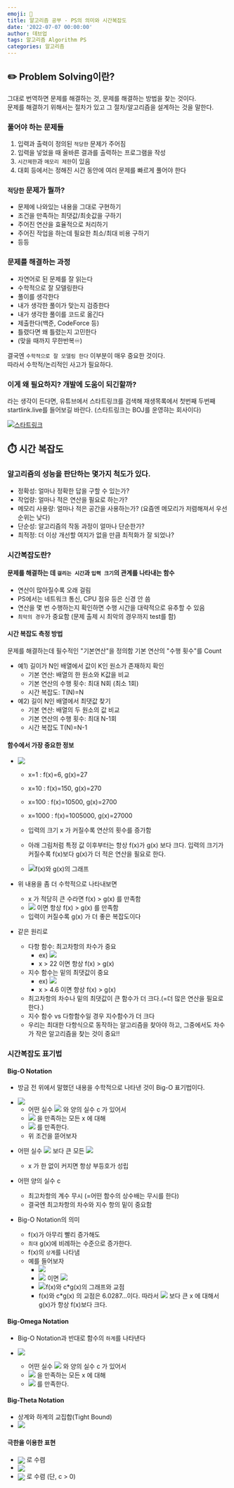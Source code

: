 ```yaml
---
emoji: 📰
title: 알고리즘 공부 - PS의 의미와 시간복잡도
date: '2022-07-07 00:00:00'
author: 데브업
tags: 알고리즘 Algorithm PS
categories: 알고리즘
---
```


## ✏️ Problem Solving이란?

그대로 번역하면 문제를 해결하는 것, 문제를 해결하는 방법을 찾는 것이다.  
문제를 해결하기 위해서는 절차가 있고 그 절차/알고리즘을 설계하는 것을 말한다.

### 풀어야 하는 문제들

1. 입력과 출력이 정의된 `적당한` 문제가 주어짐
2. 입력을 넣었을 때 올바른 결과를 출력하는 프로그램을 작성
3. `시간제한`과 `메모리 제한`이 있음
4. 대회 등에서는 정해진 시간 동안에 여러 문제를 빠르게 풀어야 한다

### `적당한` 문제가 뭘까?

- 문제에 나와있는 내용을 그대로 구현하기
- 조건을 만족하는 최댓값/최솟값을 구하기
- 주어진 연산을 효율적으로 처리하기
- 주어진 작업을 하는데 필요한 최소/최대 비용 구하기
- 등등

### 문제를 해결하는 과정

- 자연어로 된 문제를 잘 읽는다
- 수학적으로 잘 모델링한다
- 풀이를 생각한다
- 내가 생각한 풀이가 맞는지 검증한다
- 내가 생각한 풀이를 코드로 옮긴다
- 제출한다(백준, CodeForce 등)
- 틀렸다면 왜 틀렸는지 고민한다
- (맞을 때까지 무한반복♾️)

결국엔 `수학적으로 잘 모델링 한다` 이부분이 매우 중요한 것이다.  
따라서 수학적/논리적인 사고가 필요하다.

### 이게 왜 필요하지? 개발에 도움이 되긴할까?

라는 생각이 든다면, 유튜브에서 스타트링크를 검색해 재생목록에서 첫번째 두번째 startlink.live를 들어보길 바란다. (스타트링크는 BOJ를 운영햐는 회사이다)

[![스타트링크](./startlink_capture.png)](https://www.youtube.com/c/StartlinkIo/playlists)

## ⏱️ 시간 복잡도

### 알고리즘의 성능을 판단하는 몇가지 척도가 있다.

- 정확성: 얼마나 정확한 답을 구할 수 있는가?
- 작업량: 얼마나 적은 연산을 필요로 하는가?
- 메모리 사용량: 얼마나 적은 공간을 사용하는가? (요즘엔 메모리가 저렴해져서 우선순위는 낮다)
- 단순성: 알고리즘의 작동 과정이 얼마나 단순한가?
- 최적정: 더 이상 개선할 여지가 없을 만큼 최적화가 잘 되었나?

### 시간복잡도란?

#### 문제를 해결하는 데 `걸리는 시간`과 `입력 크기`의 관계를 나타내는 함수

- 연산이 많아질수록 오래 걸림
- PS에서는 네트워크 통신, CPU 점유 등은 신경 안 씀
- 연산을 몇 번 수행하는지 확인하면 수행 시간을 대략적으로 유추할 수 있음
- `최악의 경우`가 중요함 (문제 출제 시 최악의 경우까지 test를 함)

#### 시간 복잡도 측정 방법

문제를 해결하는데 필수적인 "기본연산"을 정의함
기본 연산의 "수행 횟수"를 Count

- 예1) 길이가 N인 배열에서 값이 K인 원소가 존재하지 확인
  - 기본 연산: 배열의 한 원소와 K값을 비교
  - 기본 연산의 수행 횟수: 최대 N회 (최소 1회)
  - 시간 복잡도: T(N)=N
- 예2) 길이 N인 배열에서 최댓값 찾기
  - 기본 연산: 배열의 두 원소의 값 비교
  - 기본 연산의 수행 횟수: 최대 N-1회
  - 시간 복잡도 T(N)=N-1

#### 함수에서 가장 중요한 정보

- <img align="left" src="https://latex.codecogs.com/svg.image?f(x)=x^2+5x,&space;g(x)=27x" style="background-color:#FFFFFF;"/><br>

  - x=1 : f(x)=6, g(x)=27
  - x=10 : f(x)=150, g(x)=270
  - x=100 : f(x)=10500, g(x)=2700
  - x=1000 : f(x)=1005000, g(x)=27000

  - 입력의 크기 x 가 커질수록 연산의 횟수를 증가함
  - 아래 그림처럼 특정 값 이후부터는 항상 f(x)가 g(x) 보다 크다. 입력의 크기가 커질수록 f(x)보다 g(x)가 더 적은 연산을 필요로 한다.
  - ![f(x)와 g(x)의 그래프](./geogebra1.png)

- 위 내용을 좀 더 수학적으로 나타내보면

  - x 가 적당히 큰 수라면 f(x) > g(x) 를 만족함
  - <img src="https://latex.codecogs.com/svg.image?x>&space;x_{0}" style="background-color:#FFFFFF; display:inline;"/> 이면 항상 f(x) > g(x) 를 만족함
  - 입력이 커질수록 g(x) 가 더 좋은 복잡도이다

- 같은 원리로
  - 다항 함수: 최고차항의 차수가 중요
    - ex) <img src="https://latex.codecogs.com/svg.image?f(x)=x^2+5x,&space;g(x)=27x" style="background-color:#FFFFFF; display:inline"/>
    - x > 22 이면 항상 f(x) > g(x)
  - 지수 함수는 밑의 최댓값이 중요
    - ex) <img src="https://latex.codecogs.com/svg.image?f(x)=3^x+x-10, g(x)=2^x+x^3+5x" style="background-color:#FFFFFF; display:inline"/>
    - x > 4.6 이면 항상 f(x) > g(x)
  - 최고차항의 차수나 밑의 최댓값이 큰 함수가 더 크다.(=더 많은 연산을 필요로 한다.)
  - 지수 함수 vs 다항함수일 경우 지수함수가 더 크다
  - 우리는 최대한 다항식으로 동작하는 알고리즘을 찾아야 하고, 그중에서도 차수가 작은 알고리즘을 찾는 것이 중요!!

### 시간복잡도 표기법

#### Big-O Notation

- 방금 전 위에서 말했던 내용을 수학적으로 나타낸 것이 Big-O 표기법이다.

- <img src="https://latex.codecogs.com/svg.image?f(x) \in O(g(x))" style="background-color:#FFFFFF; display:inline"/>

  - 어떤 실수 <img src="https://latex.codecogs.com/svg.image?x_{0}" style="background-color:#FFFFFF; display:inline;"/> 와 양의 실수 c 가 있어서
  - <img src="https://latex.codecogs.com/svg.image?x>&space;x_{0}" style="background-color:#FFFFFF; display:inline;"/> 을 만족하는 모든 x 에 대해
  - <img src="https://latex.codecogs.com/svg.image?f(x) \le cg(x)" style="background-color:#FFFFFF; display:inline;"/> 를 만족한다.
  - 위 조건을 뜯어보자

- 어떤 실수 <img src="https://latex.codecogs.com/svg.image?x_{0}" style="background-color:#FFFFFF; display:inline;"/> 보다 큰 모든 <img src="https://latex.codecogs.com/svg.image?x" style="background-color:#FFFFFF; display:inline;"/>
  - x 가 한 없이 커지면 항상 부등호가 성립
- 어떤 양의 실수 c
  - 최고차항의 계수 무시 (=어떤 함수의 상수배는 무시를 한다)
  - 결국엔 최고차항의 차수와 지수 항의 밑이 중요함
- Big-O Notation의 의미
  - f(x)가 아무리 빨리 증가해도
  - `최대` g(x)에 비례하는 수준으로 증가한다.
  - f(x)의 `상계`를 나타냄
  - 예를 들어보자
    - <img src="https://latex.codecogs.com/svg.image?f(x)=2^x+10x+5, g(x)=2^x" style="background-color:#FFFFFF; display:inline;"/>
    - <img src="https://latex.codecogs.com/svg.image?x\_{0}=7, c=2" style="background-color:#FFFFFF; display:inline;"/> 이면 <img src="https://latex.codecogs.com/svg.image?2^x+10x+5 \le 2 \times 2^x : 2^x+10x+5 \in O(2^x)" style="background-color:#FFFFFF; display:inline;"/>
    - ![f(x)와 c*g(x)의 그래프와 교점](./geogebra2.png)
    - f(x)와 c\*g(x) 의 교점은 6.0287...이다. 따라서 <img src="https://latex.codecogs.com/svg.image?&space;x_{0}=7" style="background-color:#FFFFFF; display:inline;"/> 보다 큰 x 에 대해서 g(x)가 항상 f(x)보다 크다.

#### Big-Omega Notation

- Big-O Notation과 반대로 함수의 `하계`를 나타낸다

- <img src="https://latex.codecogs.com/svg.image?f(x) \in \Omega(g(x))" style="background-color:#FFFFFF; display:inline;"/><br>
  - 어떤 실수 <img src="https://latex.codecogs.com/svg.image?x_{0}" style="background-color:#FFFFFF; display:inline;"/> 와 양의 실수 c 가 있어서
  - <img src="https://latex.codecogs.com/svg.image?x>&space;x_{0}" style="background-color:#FFFFFF; display:inline;"/> 을 만족하는 모든 x 에 대해
  - <img src="https://latex.codecogs.com/svg.image?f(x) \ge cg(x)" style="background-color:#FFFFFF; display:inline;"/> 를 만족한다.

#### Big-Theta Notation

- 상계와 하계의 교집합(Tight Bound)
- <img src="https://latex.codecogs.com/svg.image?f(x) \in \Theta(g(x)) \Leftrightarrow f(x) \in O(g(x)) \wedge f(x) \in \Omega(g(x))" style="background-color:#FFFFFF; display:inline;"/>

#### 극한을 이용한 표현

- <img src="https://latex.codecogs.com/svg.image?f(x)&space;\in&space;O(g(x))&space;\Leftrightarrow&space;\displaystyle&space;\lim_{x&space;\to&space;\infty}&space;\frac{f(x)}{g(x)}=c" style="background-color:#FFFFFF; display:inline; vertical-align:middle"/> 로 수렴
- <img src="https://latex.codecogs.com/svg.image?f(x)&space;\in&space;\Omega(g(x))&space;\Leftrightarrow&space;\displaystyle&space;\lim_{x&space;\to&space;\infty}&space;\frac{f(x)}{g(x)}>0" style="background-color:#FFFFFF; display:inline; vertical-align:middle"/>
- <img src="https://latex.codecogs.com/svg.image?f(x)&space;\in&space;\Theta(g(x))&space;\Leftrightarrow&space;\displaystyle&space;\lim_{x&space;\to&space;\infty}&space;\frac{f(x)}{g(x)}=c" style="background-color:#FFFFFF; display:inline; vertical-align:middle"/> 로 수렴 (단, c > 0)

<!--
참고 사이트
https://github.com/zeuseyera/Markdown_TongDal-kr
https://latex.codecogs.com/
-->

```toc

```
